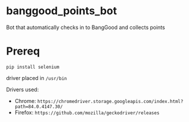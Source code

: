 # banggood_points_bot
Bot that automatically checks in to BangGood and collects points


# Prereq
`pip install selenium`

driver placed in `/usr/bin`

Drivers used: 
- Chrome: `https://chromedriver.storage.googleapis.com/index.html?path=84.0.4147.30/`
- Firefox: `https://github.com/mozilla/geckodriver/releases`
